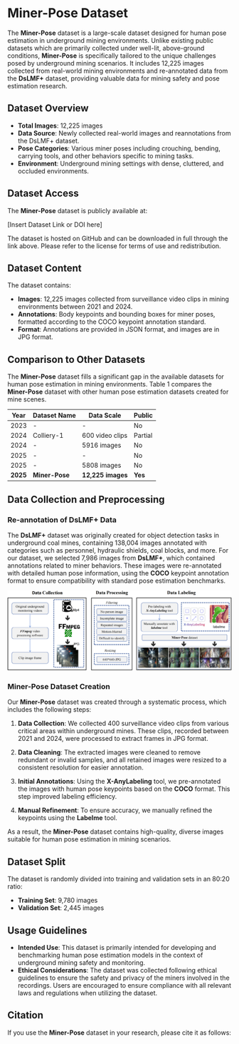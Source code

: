 # Miner-Pose Dataset

The **Miner-Pose** dataset is a large-scale dataset designed for human pose estimation in underground mining environments. Unlike existing public datasets which are primarily collected under well-lit, above-ground conditions, **Miner-Pose** is specifically tailored to the unique challenges posed by underground mining scenarios. It includes 12,225 images collected from real-world mining environments and re-annotated data from the **DsLMF+** dataset, providing valuable data for mining safety and pose estimation research.

## Dataset Overview

- **Total Images**: 12,225 images
- **Data Source**: Newly collected real-world images and reannotations from the DsLMF+ dataset.
- **Pose Categories**: Various miner poses including crouching, bending, carrying tools, and other behaviors specific to mining tasks.
- **Environment**: Underground mining settings with dense, cluttered, and occluded environments.

## Dataset Access

The **Miner-Pose** dataset is publicly available at:

[Insert Dataset Link or DOI here]

The dataset is hosted on GitHub and can be downloaded in full through the link above. Please refer to the license for terms of use and redistribution.

## Dataset Content

The dataset contains:

- **Images**: 12,225 images collected from surveillance video clips in mining environments between 2021 and 2024.
- **Annotations**: Body keypoints and bounding boxes for miner poses, formatted according to the COCO keypoint annotation standard.
- **Format**: Annotations are provided in JSON format, and images are in JPG format.

## Comparison to Other Datasets

The **Miner-Pose** dataset fills a significant gap in the available datasets for human pose estimation in mining environments. Table 1 compares the **Miner-Pose** dataset with other human pose estimation datasets created for mine scenes.

| Year | Dataset Name | Data Scale  | Public |
|------|--------------|-------------|--------|
| 2023 | -            | -           | No     |
| 2024 | Colliery-1   | 600 video clips | Partial |
| 2024 | -            | 5916 images | No     |
| 2025 | -            | -           | No     |
| 2025 | -            | 5808 images | No     |
| **2025** | **Miner-Pose** | **12,225 images** | **Yes** |

## Data Collection and Preprocessing

### Re-annotation of DsLMF+ Data

The **DsLMF+** dataset was originally created for object detection tasks in underground coal mines, containing 138,004 images annotated with categories such as personnel, hydraulic shields, coal blocks, and more. For our dataset, we selected 7,986 images from **DsLMF+**, which contained annotations related to miner behaviors. These images were re-annotated with detailed human pose information, using the **COCO** keypoint annotation format to ensure compatibility with standard pose estimation benchmarks.

![DsLMF+ Re-annotation Process](https://github.com/ITVR-lab/Miner-Pose/blob/main/process.png)

### Miner-Pose Dataset Creation

Our **Miner-Pose** dataset was created through a systematic process, which includes the following steps:

1. **Data Collection**: We collected 400 surveillance video clips from various critical areas within underground mines. These clips, recorded between 2021 and 2024, were processed to extract frames in JPG format.
   
2. **Data Cleaning**: The extracted images were cleaned to remove redundant or invalid samples, and all retained images were resized to a consistent resolution for easier annotation.

3. **Initial Annotations**: Using the **X-AnyLabeling** tool, we pre-annotated the images with human pose keypoints based on the **COCO** format. This step improved labeling efficiency.

4. **Manual Refinement**: To ensure accuracy, we manually refined the keypoints using the **Labelme** tool.

As a result, the **Miner-Pose** dataset contains high-quality, diverse images suitable for human pose estimation in mining scenarios.

## Dataset Split

The dataset is randomly divided into training and validation sets in an 80:20 ratio:

- **Training Set**: 9,780 images
- **Validation Set**: 2,445 images

## Usage Guidelines

- **Intended Use**: This dataset is primarily intended for developing and benchmarking human pose estimation models in the context of underground mining safety and monitoring.
- **Ethical Considerations**: The dataset was collected following ethical guidelines to ensure the safety and privacy of the miners involved in the recordings. Users are encouraged to ensure compliance with all relevant laws and regulations when utilizing the dataset.

## Citation

If you use the **Miner-Pose** dataset in your research, please cite it as follows:

